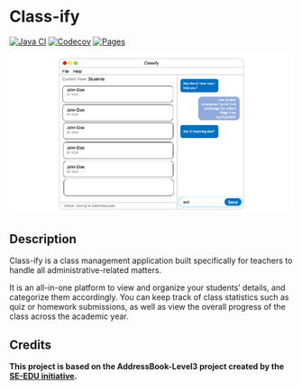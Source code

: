 # Class-ify

[![Java CI](https://github.com/AY2223S1-CS2103T-T15-2/tp/actions/workflows/gradle.yml/badge.svg)](https://github.com/AY2223S1-CS2103T-T15-2/tp/actions/workflows/gradle.yml)
[![Codecov](https://codecov.io/gh/AY2223S1-CS2103T-T15-2/tp/branch/master/graph/badge.svg?token=LKPSW2V6NG)](https://codecov.io/gh/AY2223S1-CS2103T-T15-2/tp)
[![Pages](https://github.com/AY2223S1-CS2103T-T15-2/tp/actions/workflows/pages/pages-build-deployment/badge.svg)](https://github.com/AY2223S1-CS2103T-T15-2/tp/actions/workflows/pages/pages-build-deployment)

![Ui](docs/images/Ui.png)

## Description
Class-ify is a class management application built specifically for teachers to handle all administrative-related matters.

It is an all-in-one platform to view and organize your students’ details, and categorize them accordingly.
You can keep track of class statistics such as quiz or homework submissions, as well as view the overall progress of the class across the academic year.

## Credits
**This project is based on the AddressBook-Level3 project created by the [SE-EDU initiative](https://se-education.org).**
